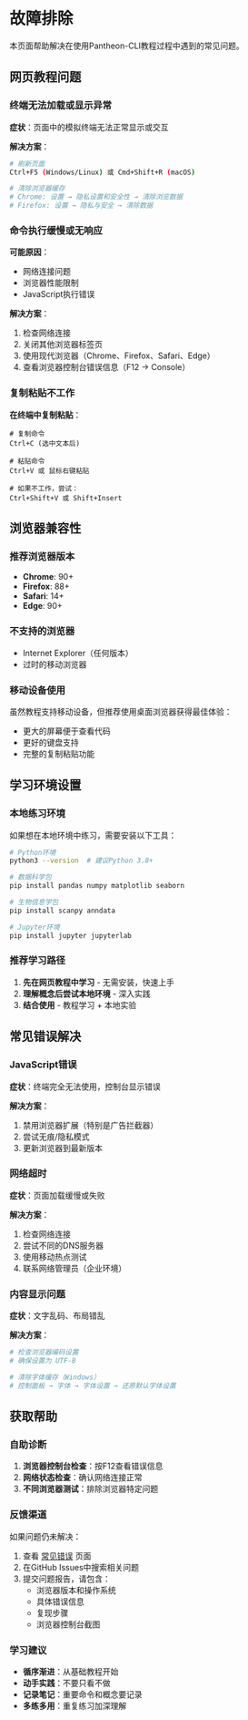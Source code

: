 # 故障排除

本页面帮助解决在使用Pantheon-CLI教程过程中遇到的常见问题。

## 网页教程问题

### 终端无法加载或显示异常

**症状**：页面中的模拟终端无法正常显示或交互

**解决方案**：
```bash
# 刷新页面
Ctrl+F5 (Windows/Linux) 或 Cmd+Shift+R (macOS)

# 清除浏览器缓存
# Chrome: 设置 → 隐私设置和安全性 → 清除浏览数据
# Firefox: 设置 → 隐私与安全 → 清除数据
```

### 命令执行缓慢或无响应

**可能原因**：
- 网络连接问题
- 浏览器性能限制
- JavaScript执行错误

**解决方案**：
1. 检查网络连接
2. 关闭其他浏览器标签页
3. 使用现代浏览器（Chrome、Firefox、Safari、Edge）
4. 查看浏览器控制台错误信息（F12 → Console）

### 复制粘贴不工作

**在终端中复制粘贴**：
```
# 复制命令
Ctrl+C (选中文本后)

# 粘贴命令
Ctrl+V 或 鼠标右键粘贴

# 如果不工作，尝试：
Ctrl+Shift+V 或 Shift+Insert
```

## 浏览器兼容性

### 推荐浏览器版本

- **Chrome**: 90+
- **Firefox**: 88+
- **Safari**: 14+
- **Edge**: 90+

### 不支持的浏览器

- Internet Explorer（任何版本）
- 过时的移动浏览器

### 移动设备使用

虽然教程支持移动设备，但推荐使用桌面浏览器获得最佳体验：

- 更大的屏幕便于查看代码
- 更好的键盘支持
- 完整的复制粘贴功能

## 学习环境设置

### 本地练习环境

如果想在本地环境中练习，需要安装以下工具：

```bash
# Python环境
python3 --version  # 建议Python 3.8+

# 数据科学包
pip install pandas numpy matplotlib seaborn

# 生物信息学包
pip install scanpy anndata

# Jupyter环境
pip install jupyter jupyterlab
```

### 推荐学习路径

1. **先在网页教程中学习** - 无需安装，快速上手
2. **理解概念后尝试本地环境** - 深入实践
3. **结合使用** - 教程学习 + 本地实验

## 常见错误解决

### JavaScript错误

**症状**：终端完全无法使用，控制台显示错误

**解决方案**：
1. 禁用浏览器扩展（特别是广告拦截器）
2. 尝试无痕/隐私模式
3. 更新浏览器到最新版本

### 网络超时

**症状**：页面加载缓慢或失败

**解决方案**：
1. 检查网络连接
2. 尝试不同的DNS服务器
3. 使用移动热点测试
4. 联系网络管理员（企业环境）

### 内容显示问题

**症状**：文字乱码、布局错乱

**解决方案**：
```bash
# 检查浏览器编码设置
# 确保设置为 UTF-8

# 清除字体缓存（Windows）
# 控制面板 → 字体 → 字体设置 → 还原默认字体设置
```

## 获取帮助

### 自助诊断

1. **浏览器控制台检查**：按F12查看错误信息
2. **网络状态检查**：确认网络连接正常
3. **不同浏览器测试**：排除浏览器特定问题

### 反馈渠道

如果问题仍未解决：

1. 查看 [常见错误](./common-errors.md) 页面
2. 在GitHub Issues中搜索相关问题
3. 提交问题报告，请包含：
   - 浏览器版本和操作系统
   - 具体错误信息
   - 复现步骤
   - 浏览器控制台截图

### 学习建议

- **循序渐进**：从基础教程开始
- **动手实践**：不要只看不做
- **记录笔记**：重要命令和概念要记录
- **多练多用**：重复练习加深理解